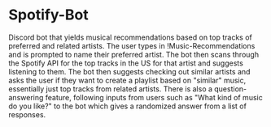 # Spotify-Bot
Discord bot that yields musical recommendations based on top tracks of preferred and related artists.
The user types in !Music-Recommendations and is prompted to name their preferred artist.
The bot then scans through the Spotify API for the top tracks in the US for that artist and suggests listening to them.
The bot then suggests checking out similar artists and asks the user if they want to create a playlist based on "similar" music, essentially just top tracks from related artists.
There is also a question-answering feature, following inputs from users such as  "What kind of music do you like?" to the bot which gives a randomized answer from a list of responses.

